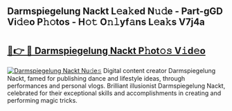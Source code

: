 ## Darmspiegelung Nackt L𝚎a𝚔ed N𝚞𝚍e - Part-gGD Vi𝚍𝚎o P𝚑𝚘tos - H𝚘𝚝 O𝚗𝚕yf𝚊ns L𝚎a𝚔s V7j4a

# <h2><a href="http://kf7123.oniu.top/?m=Darmspiegelung+Nackt">🔗👉 🔴 Darmspiegelung Nackt P𝚑ot𝚘𝚜 V𝚒d𝚎o</a></h2>

[![Darmspiegelung Nackt Nu𝚍e𝚜](https://i.imgur.com/0qMVB7G.gif)](http://kf7123.oniu.top/?m=Darmspiegelung+Nackt)
Digital content creator Darmspiegelung Nackt, famed for publishing dance and lifestyle ideas, through performances and personal vlogs. Brilliant illusionist Darmspiegelung Nackt, celebrated for their exceptional skills and accomplishments in creating and performing magic tricks.  
